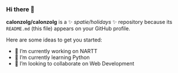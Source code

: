### Hi there 👋

**calonzolg/calonzolg** is a ✨ _spatie/holidays_ ✨ repository because its `README.md` (this file) appears on your GitHub profile.

Here are some ideas to get you started:

- 🔭 I’m currently working on NARTT
- 🌱 I’m currently learning Python
- 👯 I’m looking to collaborate on Web Development
